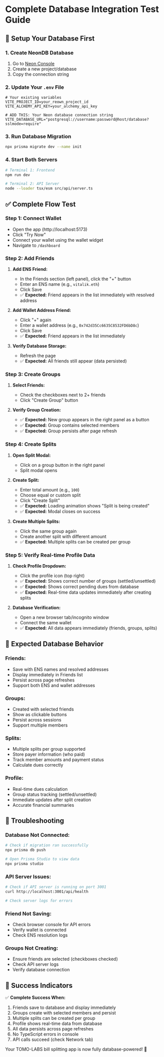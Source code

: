# Complete Database Integration Test Guide

## 🚀 **Setup Your Database First**

### 1. Create NeonDB Database
1. Go to [Neon Console](https://console.neon.tech/)
2. Create a new project/database
3. Copy the connection string

### 2. Update Your `.env` File
```env
# Your existing variables
VITE_PROJECT_ID=your_reown_project_id
VITE_ALCHEMY_API_KEY=your_alchemy_api_key

# ADD THIS: Your Neon database connection string
VITE_DATABASE_URL="postgresql://username:password@host/database?sslmode=require"
```

### 3. Run Database Migration
```bash
npx prisma migrate dev --name init
```

### 4. Start Both Servers
```bash
# Terminal 1: Frontend
npm run dev

# Terminal 2: API Server
node --loader tsx/esm src/api/server.ts
```

## ✅ **Complete Flow Test**

### **Step 1: Connect Wallet**
- Open the app (http://localhost:5173)
- Click "Try Now"
- Connect your wallet using the wallet widget
- Navigate to `/dashboard`

### **Step 2: Add Friends**
1. **Add ENS Friend:**
   - In the Friends section (left panel), click the "+" button
   - Enter an ENS name (e.g., `vitalik.eth`)
   - Click Save
   - ✅ **Expected:** Friend appears in the list immediately with resolved address

2. **Add Wallet Address Friend:**
   - Click "+" again
   - Enter a wallet address (e.g., `0x742d35Cc6635C8532FD6bD8c`)
   - Click Save
   - ✅ **Expected:** Friend appears in the list immediately

3. **Verify Database Storage:**
   - Refresh the page
   - ✅ **Expected:** All friends still appear (data persisted)

### **Step 3: Create Groups**
1. **Select Friends:**
   - Check the checkboxes next to 2+ friends
   - Click "Create Group" button

2. **Verify Group Creation:**
   - ✅ **Expected:** New group appears in the right panel as a button
   - ✅ **Expected:** Group contains selected members
   - ✅ **Expected:** Group persists after page refresh

### **Step 4: Create Splits**
1. **Open Split Modal:**
   - Click on a group button in the right panel
   - Split modal opens

2. **Create Split:**
   - Enter total amount (e.g., `100`)
   - Choose equal or custom split
   - Click "Create Split"
   - ✅ **Expected:** Loading animation shows "Split is being created"
   - ✅ **Expected:** Modal closes on success

3. **Create Multiple Splits:**
   - Click the same group again
   - Create another split with different amount
   - ✅ **Expected:** Multiple splits can be created per group

### **Step 5: Verify Real-time Profile Data**
1. **Check Profile Dropdown:**
   - Click the profile icon (top right)
   - ✅ **Expected:** Shows correct number of groups (settled/unsettled)
   - ✅ **Expected:** Shows correct pending dues from database
   - ✅ **Expected:** Real-time data updates immediately after creating splits

2. **Database Verification:**
   - Open a new browser tab/incognito window
   - Connect the same wallet
   - ✅ **Expected:** All data appears immediately (friends, groups, splits)

## 🎯 **Expected Database Behavior**

### **Friends:**
- Save with ENS names and resolved addresses
- Display immediately in Friends list
- Persist across page refreshes
- Support both ENS and wallet addresses

### **Groups:**
- Created with selected friends
- Show as clickable buttons
- Persist across sessions
- Support multiple members

### **Splits:**
- Multiple splits per group supported
- Store payer information (who paid)
- Track member amounts and payment status
- Calculate dues correctly

### **Profile:**
- Real-time dues calculation
- Group status tracking (settled/unsettled)
- Immediate updates after split creation
- Accurate financial summaries

## 🔧 **Troubleshooting**

### **Database Not Connected:**
```bash
# Check if migration ran successfully
npx prisma db push

# Open Prisma Studio to view data
npx prisma studio
```

### **API Server Issues:**
```bash
# Check if API server is running on port 3001
curl http://localhost:3001/api/health

# Check server logs for errors
```

### **Friend Not Saving:**
- Check browser console for API errors
- Verify wallet is connected
- Check ENS resolution logs

### **Groups Not Creating:**
- Ensure friends are selected (checkboxes checked)
- Check API server logs
- Verify database connection

## 🎉 **Success Indicators**

✅ **Complete Success When:**
1. Friends save to database and display immediately
2. Groups create with selected members and persist
3. Multiple splits can be created per group
4. Profile shows real-time data from database
5. All data persists across page refreshes
6. No TypeScript errors in console
7. API calls succeed (check Network tab)

Your TOMO-LABS bill splitting app is now fully database-powered! 🚀
